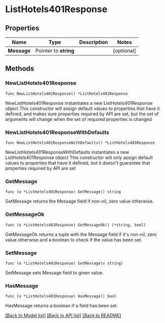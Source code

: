 # ListHotels401Response

## Properties

Name | Type | Description | Notes
------------ | ------------- | ------------- | -------------
**Message** | Pointer to **string** |  | [optional] 

## Methods

### NewListHotels401Response

`func NewListHotels401Response() *ListHotels401Response`

NewListHotels401Response instantiates a new ListHotels401Response object
This constructor will assign default values to properties that have it defined,
and makes sure properties required by API are set, but the set of arguments
will change when the set of required properties is changed

### NewListHotels401ResponseWithDefaults

`func NewListHotels401ResponseWithDefaults() *ListHotels401Response`

NewListHotels401ResponseWithDefaults instantiates a new ListHotels401Response object
This constructor will only assign default values to properties that have it defined,
but it doesn't guarantee that properties required by API are set

### GetMessage

`func (o *ListHotels401Response) GetMessage() string`

GetMessage returns the Message field if non-nil, zero value otherwise.

### GetMessageOk

`func (o *ListHotels401Response) GetMessageOk() (*string, bool)`

GetMessageOk returns a tuple with the Message field if it's non-nil, zero value otherwise
and a boolean to check if the value has been set.

### SetMessage

`func (o *ListHotels401Response) SetMessage(v string)`

SetMessage sets Message field to given value.

### HasMessage

`func (o *ListHotels401Response) HasMessage() bool`

HasMessage returns a boolean if a field has been set.


[[Back to Model list]](../README.md#documentation-for-models) [[Back to API list]](../README.md#documentation-for-api-endpoints) [[Back to README]](../README.md)


